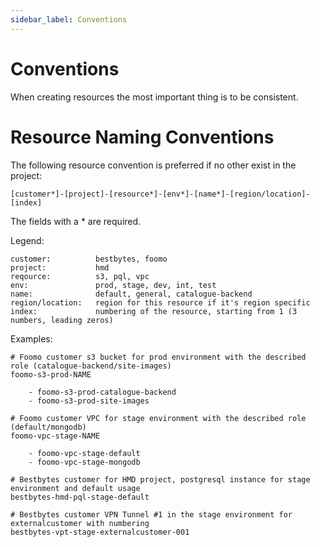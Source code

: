 ```yaml
---
sidebar_label: Conventions
---
```

# Conventions

When creating resources the most important thing is to be consistent.

# Resource Naming Conventions

The following resource convention is preferred if no other exist in the project:

```[customer*]-[project]-[resource*]-[env*]-[name*]-[region/location]-[index]```

The fields with a * are required.

Legend:

	customer:          bestbytes, foomo
	project:           hmd
	reqource:          s3, pql, vpc
	env:               prod, stage, dev, int, test
	name:              default, general, catalogue-backend
	region/location:   region for this resource if it's region specific
    index:             numbering of the resource, starting from 1 (3 numbers, leading zeros)


Examples:

    # Foomo customer s3 bucket for prod environment with the described role (catalogue-backend/site-images)
	foomo-s3-prod-NAME

		- foomo-s3-prod-catalogue-backend
		- foomo-s3-prod-site-images

    # Foomo customer VPC for stage environment with the described role (default/mongodb)
	foomo-vpc-stage-NAME

		- foomo-vpc-stage-default
		- foomo-vpc-stage-mongodb

    # Bestbytes customer for HMD project, postgresql instance for stage environment and default usage
	bestbytes-hmd-pql-stage-default
        
    # Bestbytes customer VPN Tunnel #1 in the stage environment for externalcustomer with numbering
    bestbytes-vpt-stage-externalcustomer-001